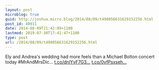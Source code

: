 ```yaml
---
layout: post
microblog: true
guid: http://joshua.micro.blog/2014/08/09/t498056631629152256.html
post_id: 40911
date: 2014-08-09T21:42:09+1100
lastmod: 2019-07-30T17:41:47+1100
type: post
url: /2014/08/09/t498056631629152256.html
---
```

Ely and Andrea's wedding had more feels than a Michael Bolton concert today #MrAndMrsDic... [t.co/dnlYyF7G3...](http://t.co/dnlYyF7G3a) [t.co/0vfPsxseh...](http://t.co/0vfPsxsehX)
